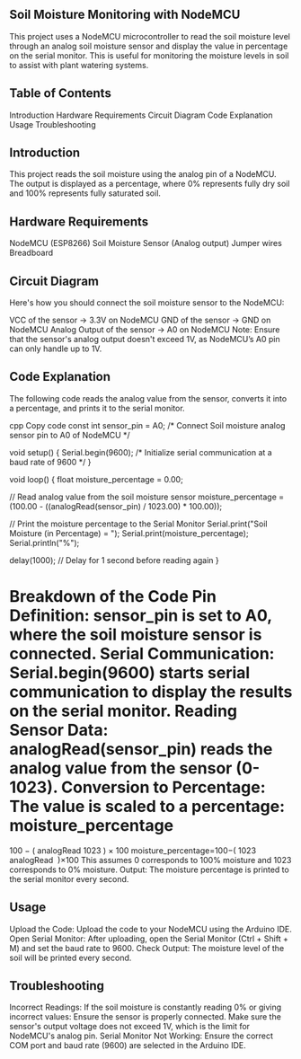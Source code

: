 ## Soil Moisture Monitoring with NodeMCU
This project uses a NodeMCU microcontroller to read the soil moisture level through an analog soil moisture sensor and display the value in percentage on the serial monitor. This is useful for monitoring the moisture levels in soil to assist with plant watering systems.

## Table of Contents
Introduction
Hardware Requirements
Circuit Diagram
Code Explanation
Usage
Troubleshooting

## Introduction
This project reads the soil moisture using the analog pin of a NodeMCU. The output is displayed as a percentage, where 0% represents fully dry soil and 100% represents fully saturated soil.

## Hardware Requirements
NodeMCU (ESP8266)
Soil Moisture Sensor (Analog output)
Jumper wires
Breadboard

## Circuit Diagram
Here's how you should connect the soil moisture sensor to the NodeMCU:

VCC of the sensor → 3.3V on NodeMCU
GND of the sensor → GND on NodeMCU
Analog Output of the sensor → A0 on NodeMCU
Note: Ensure that the sensor's analog output doesn't exceed 1V, as NodeMCU’s A0 pin can only handle up to 1V.

## Code Explanation
The following code reads the analog value from the sensor, converts it into a percentage, and prints it to the serial monitor.

cpp
Copy code
const int sensor_pin = A0;  /* Connect Soil moisture analog sensor pin to A0 of NodeMCU */

void setup() {
  Serial.begin(9600);  /* Initialize serial communication at a baud rate of 9600 */
}

void loop() {
  float moisture_percentage = 0.00;

  // Read analog value from the soil moisture sensor
  moisture_percentage = (100.00 - ((analogRead(sensor_pin) / 1023.00) * 100.00));

  // Print the moisture percentage to the Serial Monitor
  Serial.print("Soil Moisture (in Percentage) = ");
  Serial.print(moisture_percentage);
  Serial.println("%");

  delay(1000);  // Delay for 1 second before reading again
}

Breakdown of the Code
Pin Definition: sensor_pin is set to A0, where the soil moisture sensor is connected.
Serial Communication: Serial.begin(9600) starts serial communication to display the results on the serial monitor.
Reading Sensor Data: analogRead(sensor_pin) reads the analog value from the sensor (0-1023).
Conversion to Percentage: The value is scaled to a percentage:
moisture_percentage
=
100
−
(
analogRead
1023
)
×
100
moisture_percentage=100−( 
1023
analogRead
​
 )×100
This assumes 0 corresponds to 100% moisture and 1023 corresponds to 0% moisture.
Output: The moisture percentage is printed to the serial monitor every second.

## Usage
Upload the Code: Upload the code to your NodeMCU using the Arduino IDE.
Open Serial Monitor: After uploading, open the Serial Monitor (Ctrl + Shift + M) and set the baud rate to 9600.
Check Output: The moisture level of the soil will be printed every second.

## Troubleshooting
Incorrect Readings: If the soil moisture is constantly reading 0% or giving incorrect values:
Ensure the sensor is properly connected.
Make sure the sensor's output voltage does not exceed 1V, which is the limit for NodeMCU's analog pin.
Serial Monitor Not Working: Ensure the correct COM port and baud rate (9600) are selected in the Arduino IDE.
